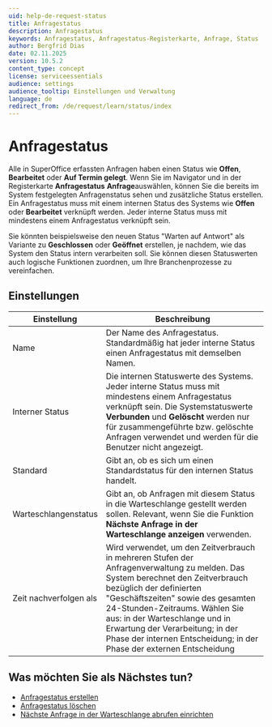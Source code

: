 ```yaml
---
uid: help-de-request-status
title: Anfragestatus
description: Anfragestatus
keywords: Anfragestatus, Anfragestatus-Registerkarte, Anfrage, Status
author: Bergfrid Dias
date: 02.11.2025
version: 10.5.2
content_type: concept
license: serviceessentials
audience: settings
audience_tooltip: Einstellungen und Verwaltung
language: de
redirect_from: /de/request/learn/status/index
---
```


# Anfragestatus

Alle in SuperOffice erfassten Anfragen haben einen Status wie **Offen**, **Bearbeitet** oder **Auf Termin gelegt**. Wenn Sie im Navigator und in der Registerkarte **Anfragestatus** **Anfrage**auswählen, können Sie die bereits im System festgelegten Anfragenstatus sehen und zusätzliche Status erstellen. Ein Anfragestatus muss mit einem internen Status des Systems wie **Offen** oder **Bearbeitet** verknüpft werden. Jeder interne Status muss mit mindestens einem Anfragestatus verknüpft sein.

Sie könnten beispielsweise den neuen Status "Warten auf Antwort" als Variante zu **Geschlossen** oder **Geöffnet** erstellen, je nachdem, wie das System den Status intern verarbeiten soll. Sie können diesen Statuswerten auch logische Funktionen zuordnen, um Ihre Branchenprozesse zu vereinfachen.

## Einstellungen

| Einstellung | Beschreibung |
|---|---|
| Name | Der Name des Anfragestatus. Standardmäßig hat jeder interne Status einen Anfragestatus mit demselben Namen. |
| Interner Status | Die internen Statuswerte des Systems. Jeder interne Status muss mit mindestens einem Anfragestatus verknüpft sein. Die Systemstatuswerte **Verbunden** und **Gelöscht** werden nur für zusammengeführte bzw. gelöschte Anfragen verwendet und werden für die Benutzer nicht angezeigt. |
| Standard | Gibt an, ob es sich um einen Standardstatus für den internen Status handelt. |
| Warteschlangenstatus | Gibt an, ob Anfragen mit diesem Status in die Warteschlange gestellt werden sollen. Relevant, wenn Sie die Funktion **Nächste Anfrage in der Warteschlange anzeigen** verwenden. |
| Zeit nachverfolgen als | Wird verwendet, um den Zeitverbrauch in mehreren Stufen der Anfragenverwaltung zu melden. Das System berechnet den Zeitverbrauch bezüglich der definierten "Geschäftszeiten" sowie des gesamten 24-Stunden-Zeitraums. Wählen Sie aus: in der Warteschlange und in Erwartung der Verarbeitung; in der Phase der internen Entscheidung; in der Phase der externen Entscheidung |

## Was möchten Sie als Nächstes tun?

* [Anfragestatus erstellen][1]
* [Anfragestatus löschen][2]
* [Nächste Anfrage in der Warteschlange abrufen einrichten][3]

<!-- Referenced links -->
[1]: create.md
[2]: delete.md
[3]: ../next-in-queue.md
